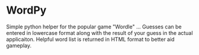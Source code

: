 # WordPy
Simple python helper for the popular game "Wordle" ... 
Guesses can be entered in lowercase format along with the result of your guess in the actual applicaiton.
Helpful word list is returned in HTML format to better aid gameplay. 
